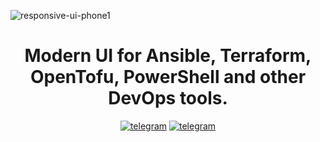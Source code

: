 ![responsive-ui-phone1](https://user-images.githubusercontent.com/914224/134777345-8789d9e4-ff0d-439c-b80e-ddc56b74fcee.png)

<div align="center">

  # Modern UI for Ansible, Terraform, OpenTofu, PowerShell and other DevOps tools.
  
  [![telegram](https://img.shields.io/badge/discord_community-skyblue?style=for-the-badge&logo=discord)](https://discord.gg/5R6k7hNGcH) 
  [![telegram](https://img.shields.io/badge/youtube_channel-red?style=for-the-badge&logo=youtube)](https://www.youtube.com/@semaphoreui) 
  
</div>
  
